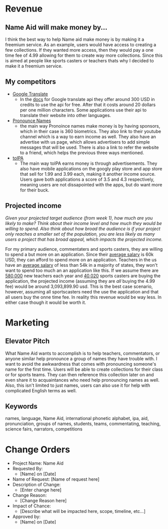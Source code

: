 # Revenue

## Name Aid will make money by...

I think the best way to help Name aid make money is by making it a freemium service. As an example, users would have access to creating a few collections. If they wanted more access, then they would pay a one time fee of 4.99 allowing for them to create way more collections. Since this is aimed at people like sports casters or teachers thats why I decided to make it a freemium service.

## My competitors

- [Google Translate](https://translate.google.com/)
	- In the [docs](https://cloud.google.com/translate/docs/) for Google translate api they offer around 300 USD in credits to use the api for free. After that it costs around 20 dollars per one million characters. Some applications use their api to translate their website into other languages.
- [Pronounce Names](https://www.pronouncenames.com/)
	- the main way Pronoince names make money is by having sponsors, which in their case is 360 biometrics. They also link to their youtube channel which is a way to earn income as well. They also have an advertise with us page, which allows advertisers to add simple messages that will be used. There is also a link to refer the website to a friend, which helps the previous three ways mentioned.
- [toIPA](https://tophonetics.com/)
	- The main way toIPA earns money is through advertisements. They also have mobile applications on the googly play store and app store that sell for 1.99 and 3.99 each, making it another income source. Users gave both applications a score of 3.5 and 4.3 respectively, meaning users are not dissapointed with the apps, but do want more for their buck.

## Projected income

_Given your projected target audience (from week 1), how much are you likely to make? Think about their income level and how much they would be willing to spend. Also think about how broad the audience is if your project only reaches a smaller set of the population, you are less likely as many users a project that has broad appeal, which impacts the projected income._

For my primary audience, commentaters and sports casters, they are willing to spend a but more on an application. Since their [average salary](https://www.payscale.com/research/US/Job=Sportscaster/Salary) is 60k USD, they can afford to spend more on an application. Teachers in the us have an [average salary](http://money.com/money/5287489/average-teacher-salary-by-state/) of less than 54k in a majority of states, they won't want to spend too much an an application like this.  If we assume there are [580,000](https://nces.ed.gov/programs/coe/analysis/2005-sa02.asp) new teachers each year and [40,020](https://www.sports-management-degrees.com/job-profiles/sports-broadcaster/) sports casters are buying the application, the projected income (assuming they are _all_ buying the 4.99 fee) would be around 3,093,899.90 usd. This is the best case scenario, however, assuming all sportscasters need the use the application and that all users buy the onne time fee. In reality this revenue would be way less. In either case though it would be worth it.

# Marketing

## Elevator Pitch

What Name Aid wants to accomplish is to help teachers, commentators, or anyone similar help pronounce a group of names they have trouble with. I want to avoid the awkwardness that comes with pronouncing someone's name for the first time. Users will be able to create collections for their class or for sports teams. They can then reference this collection later on and even share it to acquaintances who need help pronouncing names as well. Also, this isn't limited to just names, users can also use it for help with complicated English terms as well. 

## Keywords

names, language, Name Aid, international phonetic alphabet, ipa, aid, pronunciation, groups of names, students, teams, commentating, teaching, science fairs, narrators, competitions

# Change Orders

- Project Name: Name Aid
- Requested By:
	- [Name] on [Date]
- Name of Request: [Name of request here]
- Description of Change:
	- [Enter change here]
- Change Reason:
	- [Change Reason here]
- Impact of Chance:
	- [Describe what will be impacted here, scope, timeline, etc...]
- Approved by:
	- [Name] on [Date]
